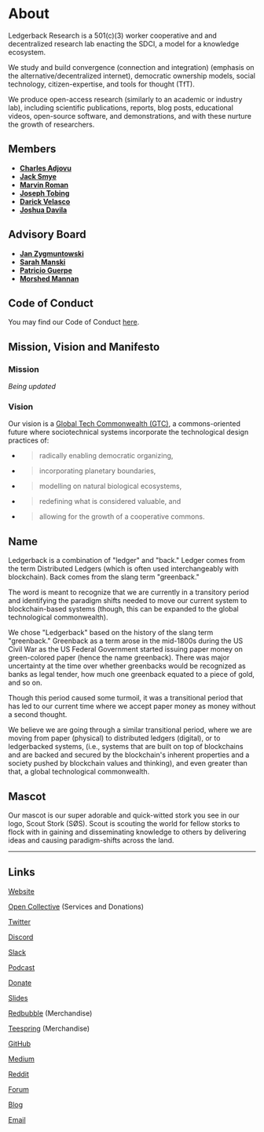 # About

Ledgerback Research is a 501(c)(3) worker cooperative and and decentralized research lab enacting the SDCI, a model for a knowledge ecosystem.

We study and build convergence (connection and integration) (emphasis on the alternative/decentralized internet), democratic ownership models, social technology, citizen-expertise, and tools for thought (TfT).

We produce open-access research (similarly to an academic or industry lab), including scientific publications, reports, blog posts, educational videos, open-source software, and demonstrations, and with these nurture the growth of researchers.

## Members

- [**Charles Adjovu**]()
- [**Jack Smye**]()
- [**Marvin Roman**]()
- [**Joseph Tobing**]()
- [**Darick Velasco**]()
- [**Joshua Davila**]()

## Advisory Board

- [**Jan Zygmuntowski**]()
- [**Sarah Manski**]()
- [**Patricio Guerpe**]()
- [**Morshed Mannan**]()

## Code of Conduct

You may find our Code of Conduct [here](https://docs.google.com/document/d/17UdnFOOtc0H1IOoD1Mr0xTvXzeIh51mw4jGScfbHtCk/edit?usp=sharing).

## Mission, Vision and Manifesto

### Mission
*Being updated*


### Vision

Our vision is a [Global Tech Commonwealth (GTC)](https://www.frontiersin.org/articles/10.3389/fbloc.2020.00029/full), a commons-oriented future where sociotechnical systems incorporate the technological design practices of:

-   > radically enabling democratic organizing,
-   > incorporating planetary boundaries,
-   > modelling on natural biological ecosystems,
-   > redefining what is considered valuable, and
-   > allowing for the growth of a cooperative commons.

## Name

Ledgerback is a combination of "ledger" and "back." Ledger comes from the term Distributed Ledgers (which is often used interchangeably with blockchain). Back comes from the slang term "greenback."  
  
The word is meant to recognize that we are currently in a transitory period and identifying the paradigm shifts needed to move our current system to blockchain-based systems (though, this can be expanded to the global technological commonwealth).  
  
We chose "Ledgerback" based on the history of the slang term "greenback." Greenback as a term arose in the mid-1800s during the US Civil War as the US Federal Government started issuing paper money on green-colored paper (hence the name greenback). There was major uncertainty at the time over whether greenbacks would be recognized as banks as legal tender, how much one greenback equated to a piece of gold, and so on.  
  
Though this period caused some turmoil, it was a transitional period that has led to our current time where we accept paper money as money without a second thought.  
  
We believe we are going through a similar transitional period, where we are moving from paper (physical) to distributed ledgers (digital), or to ledgerbacked systems, (i.e., systems that are built on top of blockchains and are backed and secured by the blockchain's inherent properties and a society pushed by blockchain values and thinking), and even greater than that, a global technological commonwealth.

## Mascot

Our mascot is our super adorable and quick-witted stork you see in our logo, Scout Stork (SØS). Scout is scouting the world for fellow storks to flock with in gaining and disseminating knowledge to others by delivering ideas and causing paradigm-shifts across the land.


---
## Links

[Website](https://www.ledgerback.coop/)

[Open Collective](https://opencollective.com/ledgerbackcoop) (Services and Donations)

[Twitter](https://twitter.com/ledgerback)

[Discord](https://discord.gg/t8AEb5s)

[Slack](https://join.slack.com/t/ledgerback/shared_invite/zt-6kef18dv-gqFTrvM9xvINkO~v5ltgYw)

[Podcast](https://anchor.fm/philomath-ledgerback)

[Donate](https://opencollective.com/ledgerbackcoop)

[Slides](https://speakerdeck.com/ledgerback)

[Redbubble](https://www.redbubble.com/people/ledgerback/shop) (Merchandise)

[Teespring](https://teespring.com/stores/ledgerback-store) (Merchandise)

[GitHub](https://github.com/Ledgerback)

[Medium](https://medium.com/@ledgerback)

[Reddit](https://old.reddit.com/r/ledgerback/)

[Forum](http://forum.ledgerback.coop)

[Blog](http://blog.ledgerback.coop)

[Email](mailto:ledgerback@gmail.com)



